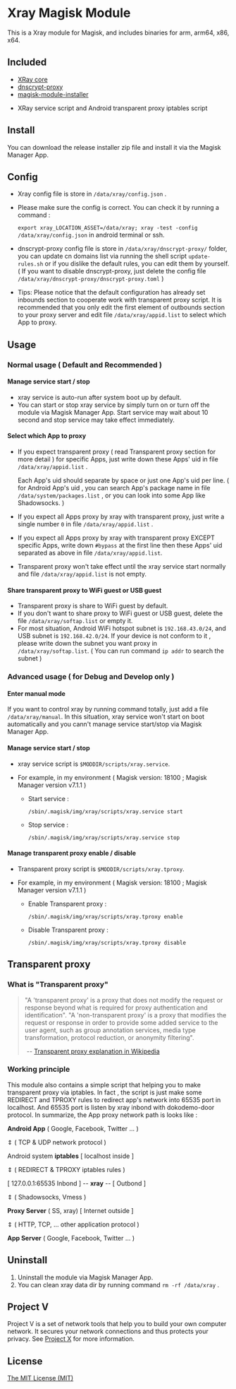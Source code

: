 # Xray Magisk Module

This is a Xray module for Magisk, and includes binaries for arm, arm64, x86, x64.



## Included

* [XRay core](<https://github.com/XTLS/Xray-core>)
* [dnscrypt-proxy](<https://github.com/DNSCrypt/dnscrypt-proxy>)
* [magisk-module-installer](https://github.com/topjohnwu/magisk-module-installer)

- XRay service script and Android transparent proxy iptables script



## Install

You can download the release installer zip file and install it via the Magisk Manager App.



## Config

- Xray config file is store in `/data/xray/config.json` .

- Please make sure the config is correct. You can check it by running a command :

   `export xray_LOCATION_ASSET=/data/xray; xray -test -config /data/xray/config.json`  in android terminal or ssh.

- dnscrypt-proxy config file is store in `/data/xray/dnscrypt-proxy/` folder, you can update cn domains list via running the shell script `update-rules.sh` or if you dislike the default rules, you can edit them by yourself. ( If you want to disable dnscrypt-proxy, just delete the config file `/data/xray/dnscrypt-proxy/dnscrypt-proxy.toml` )

- Tips: Please notice that the default configuration has already set inbounds section to cooperate work with transparent proxy script. It is recommended that you only edit the first element of outbounds section to your proxy server and edit file `/data/xray/appid.list` to select which App to proxy.



## Usage

### Normal usage ( Default and Recommended )

#### Manage service start / stop

- xray service is auto-run after system boot up by default.
- You can start or stop xray service by simply turn on or turn off the module via Magisk Manager App. Start service may wait about 10 second and stop service may take effect immediately.



#### Select which App to proxy

- If you expect transparent proxy ( read Transparent proxy section for more detail ) for specific Apps, just write down these Apps' uid in file `/data/xray/appid.list` . 

  Each App's uid should separate by space or just one App's uid per line. ( for Android App's uid , you can search App's package name in file `/data/system/packages.list` , or you can look into some App like Shadowsocks. )

- If you expect all Apps proxy by xray with transparent proxy, just write a single number `0` in file `/data/xray/appid.list` .

- If you expect all Apps proxy by xray with transparent proxy EXCEPT specific Apps, write down `#bypass` at the first line then these Apps' uid separated as above in file `/data/xray/appid.list`. 

- Transparent proxy won't take effect until the xray service start normally and file `/data/xray/appid.list` is not empty.



#### Share transparent proxy to WiFi guest or USB guest

- Transparent proxy is share to WiFi guest by default.
- If you don't want to share proxy to WiFi guest or USB guest, delete the file `/data/xray/softap.list` or empty it.
- For most situation, Android WiFi hotspot subnet is `192.168.43.0/24`, and USB subnet is `192.168.42.0/24`. If your device is not conform to it , please write down the subnet you want proxy in `/data/xray/softap.list`. ( You can run command `ip addr` to search the subnet )



### Advanced usage ( for Debug and Develop only )

#### Enter manual mode

If you want to control xray by running command totally, just add a file `/data/xray/manual`.  In this situation, xray service won't start on boot automatically and you cann't manage service start/stop via Magisk Manager App. 



#### Manage service start / stop

- xray service script is `$MODDIR/scripts/xray.service`.

- For example, in my environment ( Magisk version: 18100 ; Magisk Manager version v7.1.1 )

  - Start service : 

    `/sbin/.magisk/img/xray/scripts/xray.service start`

  - Stop service :

    `/sbin/.magisk/img/xray/scripts/xray.service stop`



#### Manage transparent proxy enable / disable

- Transparent proxy script is `$MODDIR/scripts/xray.tproxy`.

- For example, in my environment ( Magisk version: 18100 ; Magisk Manager version v7.1.1 )

  - Enable Transparent proxy : 

    `/sbin/.magisk/img/xray/scripts/xray.tproxy enable`

  - Disable Transparent proxy :

    `/sbin/.magisk/img/xray/scripts/xray.tproxy disable`



## Transparent proxy

### What is "Transparent proxy"

> "A 'transparent proxy' is a proxy that does not modify the request or response beyond what is required for proxy authentication and identification". "A 'non-transparent proxy' is a proxy that modifies the request or response in order to provide some added service to the user agent, such as group annotation services, media type transformation, protocol reduction, or anonymity filtering".
>
> ​                                -- [Transparent proxy explanation in Wikipedia](https://en.wikipedia.org/wiki/Proxy_server#Transparent_proxy)



### Working principle

This module also contains a simple script that helping you to make transparent proxy via iptables. In fact , the script is just make some REDIRECT and TPROXY rules to redirect app's network into 65535 port in localhost. And 65535 port is listen by xray inbond with dokodemo-door protocol. In summarize, the App proxy network path is looks like :



**Android App** ( Google, Facebook, Twitter ... )

  &vArr;  ( TCP & UDP network protocol )

Android system **iptables**      [ localhost inside ]

  &vArr;  ( REDIRECT & TPROXY iptables rules )

[ 127.0.0.1:65535 Inbond ] -- **xray** -- [ Outbond ]

  &vArr;  ( Shadowsocks, Vmess )

**Proxy Server** ( SS, xray)   [ Internet outside ]             

  &vArr; ( HTTP, TCP, ... other application protocol ) 

**App Server** ( Google, Facebook, Twitter ... )



## Uninstall

1. Uninstall the module via Magisk Manager App.
2. You can clean xray data dir by running command `rm -rf /data/xray` .



## Project V

Project V is a set of network tools that help you to build your own computer network. It secures your network connections and thus protects your privacy. See [Project X](https://github.com/XTLS/xray-core) for more information.



## License

[The MIT License (MIT)](https://raw.githubusercontent.com/XTLS/xray-core/master/LICENSE)
